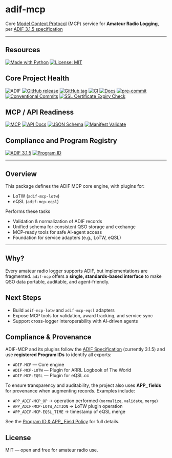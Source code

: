 # adif-mcp

Core [Model Context Protocol](https://modelcontextprotocol.io/) (MCP) service for **Amateur Radio Logging**, per [ADIF 3.1.5 specification](https://adif.org.uk/315/ADIF_315.htm)

---

## Resources

[![Made with Python](https://img.shields.io/badge/Made%20with-Python-blue)](https://www.python.org/)
[![License: MIT](https://img.shields.io/badge/License-MIT-yellow.svg)](LICENSE)

## Core Project Health
![ADIF](https://img.shields.io/badge/ADIF-3.1.5-blue)
[![GitHub release](https://img.shields.io/github/v/release/KI7MT/adif-mcp)](https://github.com/KI7MT/adif-mcp/releases)
[![GitHub tag](https://img.shields.io/github/v/tag/KI7MT/adif-mcp?sort=semver)](https://github.com/KI7MT/adif-mcp/tags)
[![CI](https://github.com/KI7MT/adif-mcp/actions/workflows/ci.yml/badge.svg)](https://github.com/KI7MT/adif-mcp/actions/workflows/ci.yml)
[![Docs](https://img.shields.io/badge/docs-github_pages-blue)](https://adif-mcp.com/)
[![pre-commit](https://github.com/KI7MT/wspr-ai-lite/actions/workflows/pre-commit.yml/badge.svg)](https://github.com/KI7MT/wspr-ai-lite/actions/workflows/pre-commit.yml)
[![Conventional Commits](https://img.shields.io/badge/Conventional%20Commits-1.0.0-yellow.svg)](https://conventionalcommits.org)
[![SSL Certificate Expiry Check](https://github.com/KI7MT/adif-mcp/actions/workflows/ssl-expiry.yml/badge.svg)](https://github.com/KI7MT/adif-mcp/actions/workflows/ssl-expiry.yml)


## MCP / API Readiness
[![MCP](https://img.shields.io/badge/AI--Agent--Ready-MCP-green)](https://modelcontextprotocol.io/)
[![API Docs](https://img.shields.io/badge/API-Schema-blue)](https://adif-mcp.com/mcp/manifest.html)
[![JSON Schema](https://img.shields.io/badge/Schema-JSON--Schema-lightgrey)](#)
[![Manifest Validate](https://github.com/KI7MT/adif-mcp/actions/workflows/manifest-validate.yml/badge.svg)](https://github.com/KI7MT/adif-mcp/actions/workflows/manifest-validate.yml)


## Compliance and Program Registry
[![ADIF 3.1.5](https://img.shields.io/badge/ADIF-3.1.5-blue?label=Spec)](#-compliance--provenance)
[![Program ID](https://img.shields.io/badge/Program%20ID-Registered-success)](https://adif.org.uk/programids.html)

---

## Overview

This package defines the ADIF MCP core engine, with plugins for:
- LoTW (`adif-mcp-lotw`)
- eQSL (`adif-mcp-eqsl`)

Performs these tasks
- Validation & normalization of ADIF records
- Unified schema for consistent QSO storage and exchange
- MCP-ready tools for safe AI-agent access
- Foundation for service adapters (e.g., LoTW, eQSL)

---

## Why?
Every amateur radio logger supports ADIF, but implementations are fragmented.
`adif-mcp` offers a **single, standards-based interface** to make QSO data portable, auditable, and agent-friendly.

## Next Steps
- Build `adif-mcp-lotw` and `adif-mcp-eqsl` adapters
- Expose MCP tools for validation, award tracking, and service sync
- Support cross-logger interoperability with AI-driven agents

## Compliance & Provenance

ADIF-MCP and its plugins follow the [ADIF Specification](https://adif.org.uk) (currently 3.1.5) and use **registered Program IDs** to identify all exports:

- `ADIF-MCP` — Core engine
- `ADIF-MCP-LOTW` — Plugin for ARRL Logbook of The World
- `ADIF-MCP-EQSL` — Plugin for eQSL.cc

To ensure transparency and auditability, the project also uses **APP_ fields** for provenance when augmenting records.
Examples include:

- `APP_ADIF-MCP_OP` → operation performed (`normalize`, `validate`, `merge`)
- `APP_ADIF-MCP-LOTW_ACTION` → LoTW plugin operation
- `APP_ADIF-MCP-EQSL_TIME` → timestamp of eQSL merge

See the [Program ID & APP_ Field Policy](docs/program-id-policy.md) for full details.

## License
MIT — open and free for amateur radio use.
